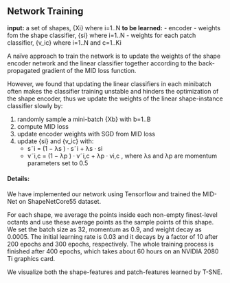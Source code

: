 Network Training
---

**input:** a set of shapes, {Xi} where i=1..N
**to be learned:** 
    - encoder
    - weights fom the shape classifier, {si} where i=1..N
    - weights for each patch classifier, {v_ic} where i=1..N and c=1..Ki

A naïve approach to train the network is to update the weights of the shape encoder network and the linear classifier together according to the back-propagated gradient of the MID loss function.

However, we found that updating the linear classifiers in each minibatch often makes the classifier training unstable and hinders the optimization of the shape encoder, thus we update the weights of the linear shape-instance classifier slowly by:

1. randomly sample a mini-batch {Xb} with b=1..B
2. compute MID loss
3. update encoder weights with SGD from MID loss
4. update {si} and {v_ic} with:
    - s˜i = (1 − λs ) · s˜i + λs · si
    - v˜i,c = (1 − λp ) · v˜i,c + λp · vi,c ,
    where λs and λp are momentum parameters set to 0.5

#### Details:
We have implemented our network using Tensorflow and trained the MID-Net on ShapeNetCore55 dataset.

For each shape, we average the points inside each non-empty finest-level octants and use these average
points as the sample points of this shape. We set the batch size as 32, momentum as 0.9, and weight decay as 0.0005. The initial learning rate is 0.03 and it decays by a factor of 10 after 200 epochs and 300 epochs, respectively. The whole training process is finished
after 400 epochs, which takes about 60 hours on an NVIDIA 2080 Ti graphics card.

We visualize both the shape-features and patch-features learned by T-SNE.